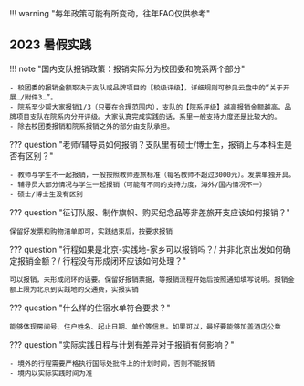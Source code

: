 !!! warning "每年政策可能有所变动，往年FAQ仅供参考"

## 2023 暑假实践

!!! note "国内支队报销政策：报销实际分为校团委和院系两个部分"

    - 校团委的报销金额取决于支队或品牌项目的【校级评级】，详细规则可参见云盘中的“关于开展…/附件3…”。
    - 院系至少帮大家报销1/3（只要在合理范围内），支队的【院系评级】越高报销金额越高，品牌项目支队在院系内分开评级。大家认真完成实践的话，系里一般支持力度还是比较大的。
    - 除去校团委报销和院系报销之外的部分由支队承担。

??? question "老师/辅导员如何报销？支队里有硕士/博士生，报销上与本科生是否有区别？"

    - 教师与学生不一起报销，一般按照教师差旅标准（每名教师不超过3000元）。发票单独开具。
    - 辅导员大部分情况与学生一起报销（可能有不同的支持力度，海外/国内情况不一）
    - 硕士/博士生没有区别

??? question "征订队服、制作旗帜、购买纪念品等非差旅开支应该如何报销？"

    保留好发票和购物清单即可，实践结束后，按要求报销

??? question "行程如果是北京-实践地-家乡可以报销吗？/ 并非北京出发如何确定报销金额？/ 行程没有形成闭环应该如何处理？"

    可以报销，未形成闭环的话要。保留好报销票据，等报销流程开始后按照通知填写说明。报销金额上限为北京到实践地的交通费，实报实销

??? question "什么样的住宿水单符合要求？"

    能够体现房间号、住户姓名、起止日期、单价等信息。如果可以，最好要能够加盖酒店公章

??? question "实际实践日程与计划有差异对于报销有何影响？"

    - 境外的行程需要严格执行国际处批件上的计划时间，否则不能报销
    - 境内以实际实践时间为准

